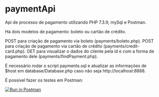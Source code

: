 # paymentApi

Api de processo de pagamento utilizando PHP 7.3.9, mySql e Postman.

Há dois modelos de pagamento: boleto ou cartão de crédito.

POST para criação de pagamento via boleto (payments/boleto.php).
POST para criação de pagamento via cartão de crédito (payments/credit-card.php).
GET para visualizar o dados do cliente pela id e com a forma de pagamento dele (payments/findPayment.php).

É necessário rodar o script payments.sql e atualizar as informações de $host em database/Database.php caso não seja http://localhost:8888.

É possível fazer os testes em Postman:

[![Run in Postman](https://run.pstmn.io/button.svg)](https://app.getpostman.com/run-collection/814f25dac559de65428f)

